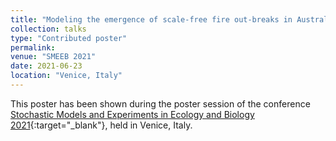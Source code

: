 ```yaml
---
title: "Modeling the emergence of scale-free fire out-breaks in Australia"
collection: talks
type: "Contributed poster"
permalink:
venue: "SMEEB 2021"
date: 2021-06-23
location: "Venice, Italy"
---
```


This poster has been shown during the poster session of the conference  [Stochastic Models and Experiments in Ecology and Biology 2021](https://liphlab.github.io/SMEEB2021/){:target="_blank"}<!--_-->, held in Venice, Italy.
